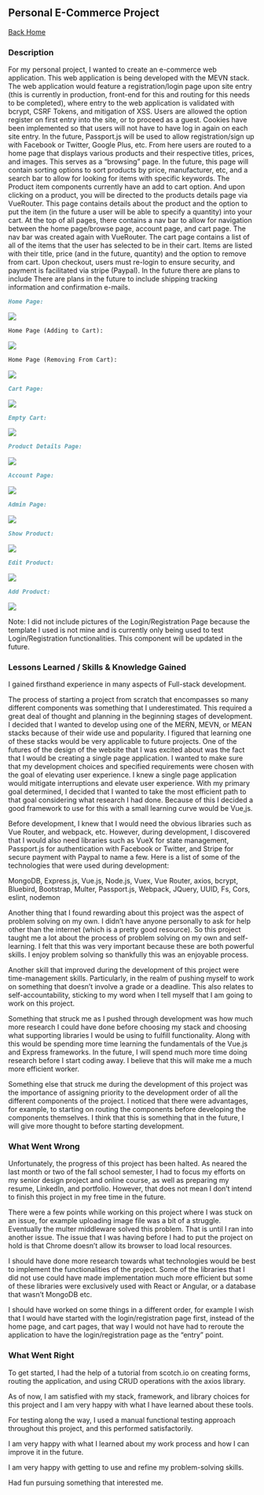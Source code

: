 ## Personal E-Commerce Project

[Back Home](README.md)

### Description

For my personal project, I wanted to create an e-commerce web application. This web application is being developed with the MEVN stack. The web application would feature a registration/login page upon site entry (this is currently in production, front-end for this and routing for this needs to be completed), where entry to the web application is validated with bcrypt, CSRF Tokens, and mitigation of XSS. Users are allowed the option register on first entry into the site, or to proceed as a guest. Cookies have been implemented so that users will not have to have log in again on each site entry. In the future, Passport.js will be used to allow registration/sign up with Facebook or Twitter, Google Plus, etc. From here users are routed to a home page that displays various products and their respective titles, prices, and images. This serves as a “browsing” page. In the future, this page will contain sorting options to sort products by price, manufacturer, etc, and a search bar to allow for looking for items with specific keywords. The Product item components currently have an add to cart option. And upon clicking on a product, you will be directed to the products details page via VueRouter. This page contains details about the product and the option to put the item (in the future a user will be able to specify a quantity) into your cart. At the top of all pages, there contains a nav bar to allow for navigation between the home page/browse page, account page, and cart page. The nav bar was created again with VueRouter. The cart page contains a list of all of the items that the user has selected to be in their cart. Items are listed with their title, price (and in the future, quantity) and the option to remove from cart. Upon checkout, users must re-login to ensure security, and payment is facilitated via stripe (Paypal). In the future there are plans to include There are plans in the future to include shipping tracking information and confirmation e-mails.

```markdown
Home Page:
```
![](MEVN_estore_pics/homepage.PNG)


```markdown
Home Page (Adding to Cart):
```
![](MEVN_estore_pics/homepage_addtocart.PNG)


```markdown
Home Page (Removing From Cart):
```
![](MEVN_estore_pics/homepage_removecart.PNG)


```markdown
Cart Page:
```
![](MEVN_estore_pics/cartpage.PNG)

```markdown
Empty Cart:
```
![](MEVN_estore_pics/emptycart.PNG)

```markdown
Product Details Page:
```
![](MEVN_estore_pics/product_details.PNG)


```markdown
Account Page:
```
![](MEVN_estore_pics/account.PNG)


```markdown
Admin Page:
```
![](MEVN_estore_pics/admin.PNG)


```markdown
Show Product:
```
![](MEVN_estore_pics/showproduct.PNG)

```markdown
Edit Product:
```
![](MEVN_estore_pics/editproduct.PNG)

```markdown
Add Product:
```
![](MEVN_estore_pics/addproduct.PNG)

Note: I did not include pictures of the Login/Registration Page because the template I used is not mine and is currently only being used to test Login/Registration functionalities. This component will be updated in the future.

### Lessons Learned / Skills & Knowledge Gained

I gained firsthand experience in many aspects of Full-stack development. 

The process of starting a project from scratch that encompasses so many different components was something that I underestimated. This required a great deal of thought and planning in the beginning stages of development. I decided that I wanted to develop using one of the MERN, MEVN, or MEAN stacks because of their wide use and popularity. I figured that learning one of these stacks would be very applicable to future projects. One of the futures of the design of the website that I was excited about was the fact that I would be creating a single page application. I wanted to make sure that my development choices and specified requirements were chosen with the goal of elevating user experience. I knew a single page application would mitigate interruptions and elevate user experience. With my primary goal determined, I decided that I wanted to take the most efficient path to that goal considering what research I had done. Because of this I decided a good framework to use for this with a small learning curve would be Vue,js.

Before development, I knew that I would need the obvious libraries such as Vue Router, and webpack, etc. However, during development, I discovered that I would also need libraries such as VueX for state management, Passport.js for authentication with Facebook or Twitter, and Stripe for secure payment with Paypal to name a few. Here is a list of some of the technologies that were used during development:

MongoDB, Express.js, Vue.js, Node.js, Vuex, Vue Router, axios, bcrypt, Bluebird, Bootstrap, Multer, Passport.js, Webpack, JQuery, UUID, Fs, Cors, eslint, nodemon

Another thing that I found rewarding about this project was the aspect of problem solving on my own. I didn’t have anyone personally to ask for help other than the internet (which is a pretty good resource). So this project taught me a lot about the process of problem solving on my own and self-learning. I felt that this was very important because these are both powerful skills. I enjoy problem solving so thankfully this was an enjoyable process.

Another skill that improved during the development of this project were time-management skills. Particularly, in the realm of pushing myself to work on something that doesn’t involve a grade or a deadline. This also relates to self-accountability, sticking to my word when I tell myself that I am going to work on this project.

Something that struck me as I pushed through development was how much more research I could have done before choosing my stack and choosing what supporting libraries I would be using to fulfill functionality. Along with this would be spending more time learning the fundamentals of the Vue.js and Express frameworks. In the future, I will spend much more time doing research before I start coding away. I believe that this will make me a much more efficient worker.

Something else that struck me during the development of this project was the importance of assigning priority to the development order of all the different components of the project. I noticed that there were advantages, for example, to starting on routing the components before developing the components themselves. I think that this is something that in the future, I will give more thought to before starting development.  


### What Went Wrong

Unfortunately, the progress of this project has been halted. As neared the last month or two of the fall school semester, I had to focus my efforts on my senior design project and online course, as well as preparing my resume, LinkedIn, and portfolio. However, that does not mean I don’t intend to finish this project in my free time in the future. 

There were a few points while working on this project where I was stuck on an issue, for example uploading image file was a bit of a struggle. Eventually the multer middleware solved this problem. That is until I ran into another issue. The issue that I was having before I had to put the project on hold is that Chrome doesn’t allow its browser to load local resources. 

I should have done more research towards what technologies would be best to implement the functionalities of the project. Some of the libraries that I did not use could have made implementation much more efficient but some of these libraries were exclusively used with React or Angular, or a database that wasn’t MongoDB etc.

I should have worked on some things in a different order, for example I wish that I would have started with the login/registration page first, instead of the home page, and cart pages, that way I would not have had to reroute the application to have the login/registration page as the “entry” point.


### What Went Right

To get started, I had the help of a tutorial from scotch.io on creating forms, routing the application, and using CRUD operations with the axios library. 

As of now, I am satisfied with my stack, framework, and library choices for this project and I am very happy with what I have learned about these tools.

For testing along the way, I used a manual functional testing approach throughout this project, and this performed satisfactorily.

I am very happy with what I learned about my work process and how I can improve it in the future.

I am very happy with getting to use and refine my problem-solving skills.

Had fun pursuing something that interested me.


